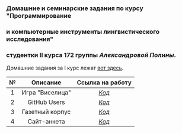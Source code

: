 ### Домашние и семинарские задания по курсу "Программирование

### и компьютерные инструменты лингвистического исследования" 

### студентки II курса 172 группы _Александровой Полины_.

Домашние задания за I курс лежат [вот здесь](https://github.com/psaleksandrova/hseprog2017).

№|Описание|Ссылка на работу
:---:|:---:|:---:
1|Игра "Виселица"|[_Код_](https://github.com/psaleksandrova/hseprog2018/blob/master/homeworks/hw1/homework1.ipynb)
2|GitHub Users|[_Код_](https://github.com/psaleksandrova/hseprog2018/tree/master/homeworks/hw2/homework2.ipynb)
3|Газетный корпус|[_Код_](https://github.com/psaleksandrova/hseprog2018/blob/master/homeworks/hw3/homework3.ipynb)
4|Сайт-анкета|[_Код_](https://github.com/psaleksandrova/hseprog2018/blob/master/homeworks/hw4/hw4.py)

